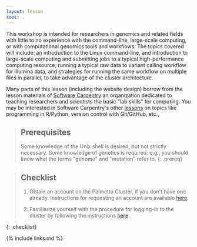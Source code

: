 ```yaml
---
layout: lesson
root: .
---
```


This workshop is intended for researchers in genomics and related fields
with little to no experience with the command-line, large-scale computing,
or with computational genomics tools and workflows.
The topics covered will include: an introduction to the Linux command-line,
and introduction to large-scale computing and submitting jobs to a typical
high-performance computing resource,
running a typical raw data to
variant calling workflow for Illumina data, and
strategies for running the same workflow on multiple files in
parallel, to take advantage of the cluster architecture.

Many parts of this lesson (including the website design) borrow
from the lesson materials of [Software Carpentry](https://software-carpentry.org/)
an organization dedicated to teaching researchers and scientists
the basic "lab skills" for computing.
You may be interested in Software Carpentry's other
[lessons](https://software-carpentry.org/lessons/) on topics
like programming in R/Python, version control with Git/GitHub, etc.,

> ## Prerequisites
> Some knowledge of the Unix shell is desired, but not strictly necessary.
> Some knowledge of genetics is required; e.g., you should know what
> the terms "genome" and "mutation" refer to.
{: .prereq}

> ## Checklist
>
> 1. Obtain an account on the Palmetto Cluster, if you don't have one already.
> Instructions for requesting an account are available [here](https://www.palmetto.clemson.edu/palmetto/).
>
> 2. Familiarize yourself with the procedure for logging-in to the cluster
> by following the instructions [here](https://www.palmetto.clemson.edu/palmetto/userguide_basic_usage.html#logging-in).
>
{: .checklist}

{% include links.md %}
